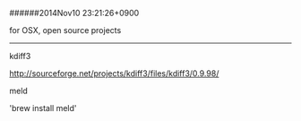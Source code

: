 
######2014Nov10 23:21:26+0900

for OSX, open source projects

---

kdiff3

<http://sourceforge.net/projects/kdiff3/files/kdiff3/0.9.98/>

meld

'brew install meld'